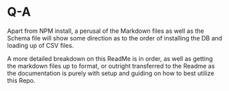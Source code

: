 # Q-A

Apart from NPM install, a perusal of the Markdown files as well as the Schema file will show some direction as to the order of installing the DB and loading up of CSV files.

A more detailed breakdown on this ReadMe is in order, as well as getting the markdown files up to format, or outright transferred to the Readme as the documentation is purely with setup and guiding on how to best utilize this Repo.
